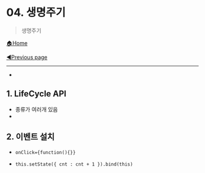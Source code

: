 # 04. 생명주기

>생명주기

[🏠Home](https://github.com/batboy118/Study_Note)

[◀Previous page ](./README.md)

---

<!-- TOC -->

- 

<!-- /TOC -->

## 1. LifeCycle API

- 종류가 여러개 있음
- 

## 2. 이벤트 설치

- `onClick={function(){}}`

- `this.setState({ cnt : cnt + 1 }).bind(this)`

  